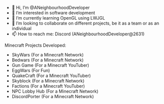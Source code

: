 - 👋 Hi, I’m @ANeighbourhoodDeveloper
- 👀 I’m interested in software development
- 🌱 I’m currently learning OpenGL using LWJGL
- 💞️ I’m looking to collaborate on different projects, be it as a team or as an individual
- 📫 How to reach me: Discord (ANeighbourhoodDeveloper@2631)

Minecraft Projects Developed:
- SkyWars (For a Minecraft Network)
- Bedwars (For a Minecraft Network)
- Gun Game (For a Minecraft YouTuber)
- EggWars (For Fun)
- QuakeCraft (For a Minecraft YouTuber)
- Skyblock (For a Minecraft Network)
- Factions (For a Minecraft YouTuber)
- NPC Lobby Hub (For a Minecraft Network)
- DiscordPorter (For a Minecraft Network)

<!---
ANeighbourhoodDeveloper/ANeighbourhoodDeveloper is a ✨ special ✨ repository because its `README.md` (this file) appears on your GitHub profile.
You can click the Preview link to take a look at your changes.
--->
